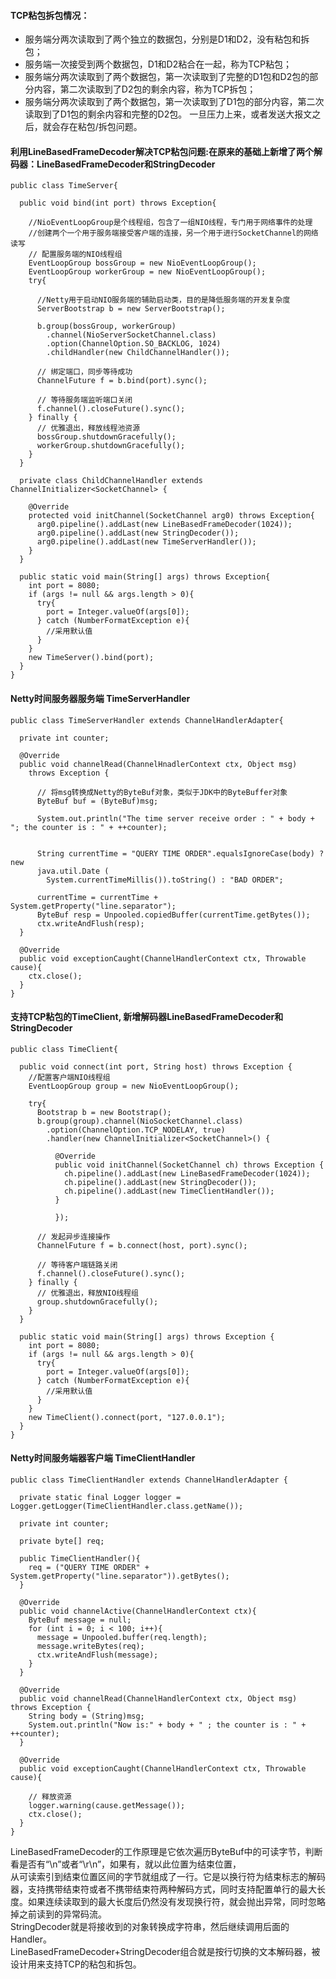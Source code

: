#### TCP粘包拆包情况：
* 服务端分两次读取到了两个独立的数据包，分别是D1和D2，没有粘包和拆包；
* 服务端一次接受到两个数据包，D1和D2粘合在一起，称为TCP粘包；
* 服务端分两次读取到了两个数据包，第一次读取到了完整的D1包和D2包的部分内容，第二次读取到了D2包的剩余内容，称为TCP拆包；
* 服务端分两次读取到了两个数据包，第一次读取到了D1包的部分内容，第二次读取到了D1包的剩余内容和完整的D2包。
一旦压力上来，或者发送大报文之后，就会存在粘包/拆包问题。

#### 利用LineBasedFrameDecoder解决TCP粘包问题:在原来的基础上新增了两个解码器：LineBasedFrameDecoder和StringDecoder

```
public class TimeServer{

  public void bind(int port) throws Exception{

    //NioEventLoopGroup是个线程组，包含了一组NIO线程，专门用于网络事件的处理
    //创建两个一个用于服务端接受客户端的连接，另一个用于进行SocketChannel的网络读写
    // 配置服务端的NIO线程组
    EventLoopGroup bossGroup = new NioEventLoopGroup();
    EventLoopGroup workerGroup = new NioEventLoopGroup();
    try{

      //Netty用于启动NIO服务端的辅助启动类，目的是降低服务端的开发复杂度
      ServerBootstrap b = new ServerBootstrap();

      b.group(bossGroup, workerGroup)
        .channel(NioServerSocketChannel.class)
        .option(ChannelOption.SO_BACKLOG, 1024)
        .childHandler(new ChildChannelHandler());

      // 绑定端口，同步等待成功
      ChannelFuture f = b.bind(port).sync();

      // 等待服务端监听端口关闭
      f.channel().closeFuture().sync();
    } finally {
      // 优雅退出，释放线程池资源
      bossGroup.shutdownGracefully();
      workerGroup.shutdownGracefully();
    }
  }

  private class ChildChannelHandler extends ChannelInitializer<SocketChannel> {

    @Override
    protected void initChannel(SocketChannel arg0) throws Exception{
      arg0.pipeline().addLast(new LineBasedFrameDecoder(1024));
      arg0.pipeline().addLast(new StringDecoder());
      arg0.pipeline().addLast(new TimeServerHandler());
    }
  }

  public static void main(String[] args) throws Exception{
    int port = 8080;
    if (args != null && args.length > 0){
      try{
        port = Integer.valueOf(args[0]);
      } catch (NumberFormatException e){
        //采用默认值
      }
    }
    new TimeServer().bind(port);
  }
}
```
#### Netty时间服务器服务端 TimeServerHandler
```
public class TimeServerHandler extends ChannelHandlerAdapter{

  private int counter;

  @Override
  public void channelRead(ChannelHnadlerContext ctx, Object msg)
    throws Exception {

      // 将msg转换成Netty的ByteBuf对象，类似于JDK中的ByteBuffer对象
      ByteBuf buf = (ByteBuf)msg;

      System.out.println("The time server receive order : " + body + "; the counter is : " + ++counter);


      String currentTime = "QUERY TIME ORDER".equalsIgnoreCase(body) ? new
      java.util.Date (
        System.currentTimeMillis()).toString() : "BAD ORDER";

      currentTime = currentTime + System.getProperty("line.separator");
      ByteBuf resp = Unpooled.copiedBuffer(currentTime.getBytes());
      ctx.writeAndFlush(resp);
  }

  @Override
  public void exceptionCaught(ChannelHandlerContext ctx, Throwable cause){
    ctx.close();
  }
}
```

#### 支持TCP粘包的TimeClient, 新增解码器LineBasedFrameDecoder和StringDecoder
```
public class TimeClient{

  public void connect(int port, String host) throws Exception {
    //配置客户端NIO线程组
    EventLoopGroup group = new NioEventLoopGroup();

    try{
      Bootstrap b = new Bootstrap();
      b.group(group).channel(NioSocketChannel.class)
        .option(ChannelOption.TCP_NODELAY, true)
        .handler(new ChannelInitializer<SocketChannel>() {

          @Override
          public void initChannel(SocketChannel ch) throws Exception {
            ch.pipeline().addLast(new LineBasedFrameDecoder(1024));
            ch.pipeline().addLast(new StringDecoder());
            ch.pipeline().addLast(new TimeClientHandler());
          }

          });

      // 发起异步连接操作
      ChannelFuture f = b.connect(host, port).sync();

      // 等待客户端链路关闭
      f.channel().closeFuture().sync();
    } finally {
      // 优雅退出，释放NIO线程组
      group.shutdownGracefully();
    }
  }

  public static void main(String[] args) throws Exception {
    int port = 8080;
    if (args != null && args.length > 0){
      try{
        port = Integer.valueOf(args[0]);
      } catch (NumberFormatException e){
        //采用默认值
      }
    }
    new TimeClient().connect(port, "127.0.0.1");
  }
}
```

#### Netty时间服务端器客户端 TimeClientHandler
```
public class TimeClientHandler extends ChannelHandlerAdapter {

  private static final Logger logger = Logger.getLogger(TimeClientHandler.class.getName());

  private int counter;

  private byte[] req;

  public TimeClientHandler(){
    req = ("QUERY TIME ORDER" + System.getProperty("line.separator")).getBytes();
  }

  @Override
  public void channelActive(ChannelHandlerContext ctx){
    ByteBuf message = null;
    for (int i = 0; i < 100; i++){
      message = Unpooled.buffer(req.length);
      message.writeBytes(req);
      ctx.writeAndFlush(message);
    }
  }

  @Override
  public void channelRead(ChannelHandlerContext ctx, Object msg) throws Exception {
    String body = (String)msg;
    System.out.println("Now is:" + body + " ; the counter is : " + ++counter);
  }

  @Override
  public void exceptionCaught(ChannelHandlerContext ctx, Throwable cause){

    // 释放资源
    logger.warning(cause.getMessage());
    ctx.close();
  }
}
```
LineBasedFrameDecoder的工作原理是它依次遍历ByteBuf中的可读字节，判断看是否有“\n”或者“\r\n”，如果有，就以此位置为结束位置，  
从可读索引到结束位置区间的字节就组成了一行。它是以换行符为结束标志的解码器，支持携带结束符或者不携带结束符两种解码方式，同时支持配置单行的最大长度。如果连续读取到的最大长度后仍然没有发现换行符，就会抛出异常，同时忽略掉之前读到的异常码流。  
StringDecoder就是将接收到的对象转换成字符串，然后继续调用后面的Handler。  
LineBasedFrameDecoder+StringDecoder组合就是按行切换的文本解码器，被设计用来支持TCP的粘包和拆包。

